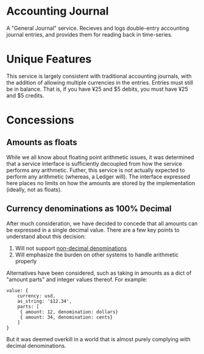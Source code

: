 # Accounting Journal

A "General Journal" service. Recieves and logs double-entry accounting journal entries, and provides them for reading back in time-series.

# Unique Features

This service is largely consistent with traditional accounting journals, with the addition of allowing multiple currencies in the entries.
Entries must still be in balance. That is, if you have ¥25 and $5 debits, you must have ¥25 and $5 credits.

# Concessions

## Amounts as floats
While we all know about floating point arithmetic issues, it was determined that a service interface is 
sufficiently decoupled from how the service performs any arithmetic. Futher, this service is not actually 
expected to perform any arithmetic (whereas, a Ledger will). The interface expressed here places no limits
on how the amounts are stored by the implementation (ideally, not as floats).

## Currency denominations as 100% Decimal
After much consideration, we have decided to concede that all amounts can be expressed in a single decimal
value. There are a few key points to understand about this decision:

1. Will not support [non-decimal denominations](https://en.wikipedia.org/wiki/Non-decimal_currency)
2. Will emphasize the burden on other systems to handle arithmetic properly

Alternatives have been considered, such as taking in amounts as a dict of "amount parts" and integer values thereof.
For example:

```
value: {
    currency: usd,
    as_string: '$12.34',
    parts: [
     { amount: 12, denomination: dollars}
     { amount: 34, denomination: cents}
    ]
}
```

 But it was deemed overkill in a world that is almost purely complying with decimal denominations.